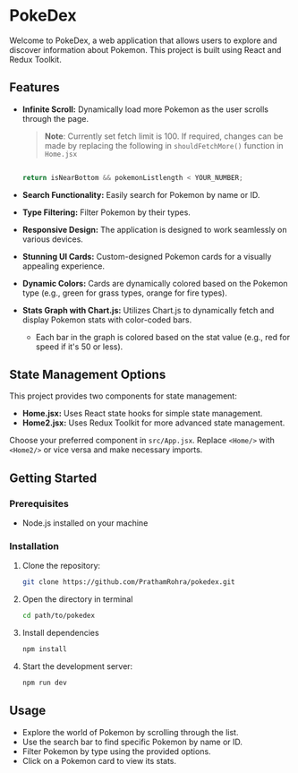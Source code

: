 # PokeDex

Welcome to PokeDex, a web application that allows users to explore and discover information about Pokemon. This project is built using React and Redux Toolkit.

## Features

- **Infinite Scroll:** Dynamically load more Pokemon as the user scrolls through the page. 
    > **Note**: Currently set fetch limit is 100. If required, changes can be made by replacing the following in `shouldFetchMore()` function in `Home.jsx`
    ```js

    return isNearBottom && pokemonListlength < YOUR_NUMBER;
    ```

- **Search Functionality:** Easily search for Pokemon by name or ID.
- **Type Filtering:** Filter Pokemon by their types.
- **Responsive Design:** The application is designed to work seamlessly on various devices.
- **Stunning UI Cards:** Custom-designed Pokemon cards for a visually appealing experience.
- **Dynamic Colors:** Cards are dynamically colored based on the Pokemon type (e.g., green for grass types, orange for fire types).
- **Stats Graph with Chart.js:** Utilizes Chart.js to dynamically fetch and display Pokemon stats with color-coded bars.
  - Each bar in the graph is colored based on the stat value (e.g., red for speed if it's 50 or less).

## State Management Options

This project provides two components for state management:

- **Home.jsx:** Uses React state hooks for simple state management.
- **Home2.jsx:** Uses Redux Toolkit for more advanced state management.

Choose your preferred component in `src/App.jsx`. Replace `<Home/>` with `<Home2/>` or vice versa and make necessary imports.

## Getting Started

### Prerequisites

- Node.js installed on your machine

### Installation

1. Clone the repository:

   ```bash
   git clone https://github.com/PrathamRohra/pokedex.git
   ```
2. Open the directory in terminal
    ```bash
    cd path/to/pokedex
    ```
3. Install dependencies
    ```bash
    npm install
    ```
4. Start the development server:
    ```bash
    npm run dev
    ```

## Usage
- Explore the world of Pokemon by scrolling through the list.
- Use the search bar to find specific Pokemon by name or ID.
- Filter Pokemon by type using the provided options.
- Click on a Pokemon card to view its stats.